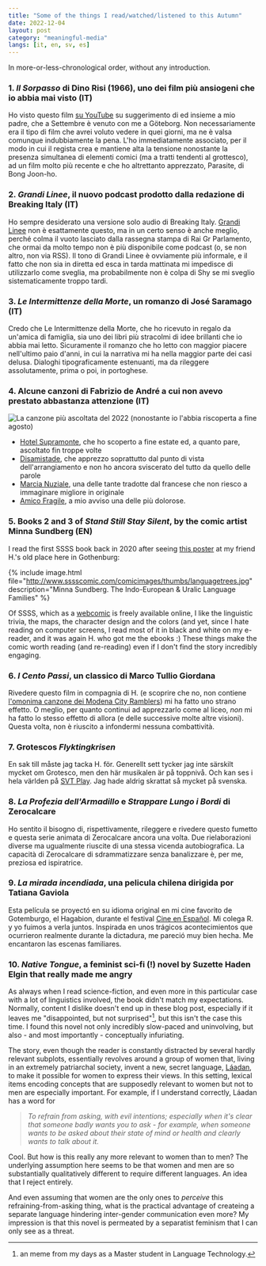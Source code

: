 ```yaml
---
title: "Some of the things I read/watched/listened to this Autumn"
date: 2022-12-04
layout: post
category: "meaningful-media"
langs: [it, en, sv, es]
---
```


In more-or-less-chronological order, without any introduction.

### 1. _Il Sorpasso_ di Dino Risi (1966), uno dei film più ansiogeni che io abbia mai visto (IT)
Ho visto questo film [su YouTube](https://www.youtube.com/watch?v=aG5xjYXrdB0&t=10s) su suggerimento di ed insieme a mio padre, che a Settembre è venuto con me a Göteborg.
Non necessariamente era il tipo di film che avrei voluto vedere in quei giorni, ma ne è valsa comunque indubbiamente la pena.
L'ho immediatamente associato, per il modo in cui il regista crea e mantiene alta la tensione nonostante la presenza simultanea di elementi comici (ma a tratti tendenti al grottesco), ad un film molto più recente e che ho altrettanto apprezzato, Parasite, di Bong Joon-ho. 

### 2. _Grandi Linee_, il nuovo podcast prodotto dalla redazione di Breaking Italy (IT)
Ho sempre desiderato una versione solo audio di Breaking Italy. 
[Grandi Linee](https://podcasts.apple.com/it/podcast/grandi-linee/id1644890475) non è esattamente questo, ma in un certo senso è anche meglio, perché colma il vuoto lasciato dalla rassegna stampa di Rai Gr Parlamento, che ormai da molto tempo non è più disponibile come podcast (o, se non altro, non via RSS).
Il tono di Grandi Linee è ovviamente più informale, e il fatto che non sia in diretta ed esca in tarda mattinata mi impedisce di utilizzarlo come sveglia, ma probabilmente non è colpa di Shy se mi sveglio sistematicamente troppo tardi. 

### 3. _Le Intermittenze della Morte_, un romanzo di  José Saramago (IT)
Credo che Le Intermittenze della Morte, che ho ricevuto in regalo da un'amica di famiglia, sia uno dei libri più stracolmi di idee brillanti che io abbia mai letto.
Sicuramente il romanzo che ho letto con maggior piacere nell'ultimo paio d'anni, in cui la narrativa mi ha nella maggior parte dei casi delusa.
Dialoghi tipograficamente estenuanti, ma da rileggere assolutamente, prima o poi, in portoghese.

### 4. Alcune canzoni di Fabrizio de André a cui non avevo prestato abbastanza attenzione (IT)

![La canzone più ascoltata del 2022 (nonostante io l'abbia riscoperta a fine agosto)](https://harisont.github.io/assets/img/meanigful-media/photo_2022-12-03_01-15-42.jpg)

- [Hotel Supramonte](https://www.youtube.com/watch?v=qYyiUuR8qZA), che ho scoperto a fine estate ed, a quanto pare, ascoltato fin troppe volte
- [Disamistade](https://www.youtube.com/watch?v=QXAGJCw5rts), che apprezzo soprattutto dal punto di vista dell'arrangiamento e non ho ancora sviscerato del tutto da quello delle parole
- [Marcia Nuziale](https://www.youtube.com/watch?v=42mYpQHTDnY), una delle tante tradotte dal francese che non riesco a immaginare migliore in originale
- [Amico Fragile](https://www.youtube.com/watch?v=bQpjjObcubw), a mio avviso una delle più dolorose.

### 5. Books 2 and 3 of _Stand Still Stay Silent_, by the comic artist Minna Sundberg (EN)
I read the first SSSS book back in 2020 after seeing [this poster](http://www.sssscomic.com/comicimages/thumbs/languagetrees.jpg) at my friend H.'s old place here in Gothenburg:

{% include image.html file="http://www.sssscomic.com/comicimages/thumbs/languagetrees.jpg" description="Minna Sundberg. The Indo-European & Uralic Language Families" %}

Of SSSS, which as a [webcomic](http://www.sssscomic.com/) is freely available online, I like the linguistic trivia, the maps, the character design and the colors (and yet, since I hate reading on computer screens, I read most of it in black and white on my e-reader, and it was again H. who got me the ebooks :)
These things make the comic worth reading (and re-reading) even if I don't find the story incredibly engaging.

### 6. _I Cento Passi_, un classico di Marco Tullio Giordana
Rivedere questo film in compagnia di H. (e scoprire che no, non contiene [l'omonima canzone dei Modena City Ramblers](https://www.youtube.com/watch?v=KUpcxdg2Iqs)) mi ha fatto uno strano effetto. 
O meglio, per quanto continui ad apprezzarlo come al liceo, _non_ mi ha fatto lo stesso effetto di allora (e delle successive molte altre visioni). 
Questa volta, non è riuscito a infondermi nessuna combattività.

### 7. Grotescos _Flyktingkrisen_
En sak till måste jag tacka H. för. Generellt sett tycker jag inte särskilt mycket om Grotesco, men den här musikalen är på toppnivå. Och kan ses i hela världen på [SVT Play](https://www.svtplay.se/video/e55pbne/grotesco/1-flyktingkrisen-en-musikal). 
Jag hade aldrig skrattat så mycket på svenska.

### 8. _La Profezia dell'Armadillo_ e _Strappare Lungo i Bordi_ di Zerocalcare
Ho sentito il bisogno di, rispettivamente, rileggere e rivedere questo fumetto e questa serie animata di Zerocalcare ancora una volta.
Due rielaborazioni diverse ma ugualmente riuscite di una stessa vicenda autobiografica.
La capacità di Zerocalcare di sdrammatizzare senza banalizzare è, per me, preziosa ed ispiratrice.

### 9. _La mirada incendiada_, una pelicula chilena dirigida por Tatiana Gaviola
Esta película se proyectó en su idioma original en mi cine favorito de Gotemburgo, el Hagabion, durante el festival [Cine en Español](https://hagabion.se/serie/cine-en-espanol-hosten-2022/).
Mi colega R. y yo fuimos a verla juntos. 
Inspirada en unos trágicos acontecimientos que ocurrieron realmente durante la dictadura, me pareció muy bien hecha. 
Me encantaron las escenas familiares.

### 10. _Native Tongue_, a feminist sci-fi (!) novel by Suzette Haden Elgin that really made me angry
As always when I read science-fiction, and even more in this particular case with a lot of linguistics involved, the book didn't match my expectations.
Normally, content I dislike doesn't end up in these blog post, especially if it leaves me "disappointed, but not surprised"[^1], but this isn't the case this time.
I found this novel not only incredibly slow-paced and uninvolving, but also - and most importantly - conceptually infuriating.

The story, even though the reader is constantly distracted by several hardly relevant subplots, essentially revolves around a group of women that, living in an extremely patriarchal society, invent a new, secret language, [Láadan](https://en.wikipedia.org/wiki/L%C3%A1adan), to make it possible for women to express their views. 
In this setting, lexical items encoding concepts that are supposedly relevant to women but not to men are especially important. 
For example, if I understand correctly, Láadan has a word for

> _To refrain from asking, with evil intentions; especially when it's clear that someone badly wants you to ask - for example, when someone wants to be asked about their state of mind or health and clearly wants to talk about it._

Cool. But how is this really any more relevant to women than to men?
The underlying assumption here seems to be that women and men are so substantially qualitatively different to require different languages. 
An idea that I reject entirely.

And even assuming that women are the only ones to _perceive_ this refraining-from-asking thing, what is the practical advantage of createing a separate language hindering inter-gender communication even more?
My impression is that this novel is permeated by a separatist feminism that I can only see as a threat. 

[^1]: an meme from my days as a Master student in Language Technology.
